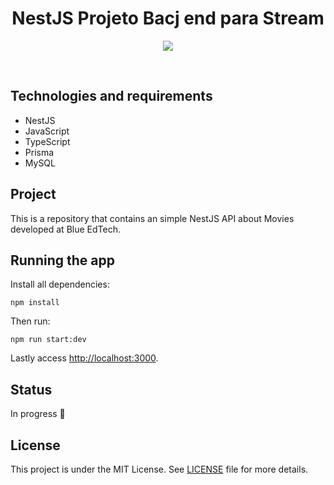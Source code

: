 <h1 align="center">
  NestJS Projeto Bacj end para Stream
</h1>

<p align="center">

  <img src="https://blog.theodo.com/static/dfa7994d6389d439e8a14bc09d03326b/a79d3/1_cZXAov35eTfE545EiuGFqQ.png" />
</p>

<br />

## Technologies and requirements
- NestJS
- JavaScript
- TypeScript
- Prisma
- MySQL

## Project
This is a repository that contains an simple NestJS API about Movies developed at Blue EdTech.

## Running the app
Install all dependencies:
```
npm install
```

Then run:

```
npm run start:dev
```

Lastly access [http://localhost:3000](http://localhost:3000).

## Status
In progress 🚧

## License
This project is under the MIT License. See [LICENSE](/LICENSE.md) file for more details.

